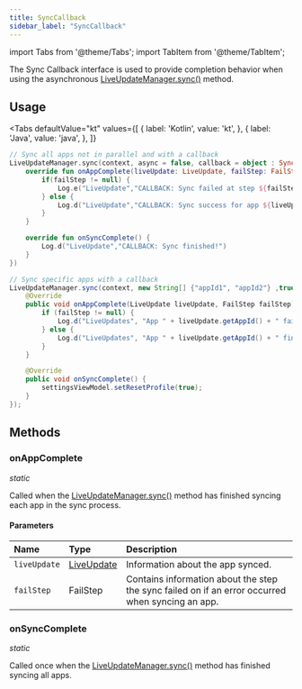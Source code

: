 ```yaml
---
title: SyncCallback
sidebar_label: "SyncCallback"
---
```


import Tabs from '@theme/Tabs';
import TabItem from '@theme/TabItem';

The Sync Callback interface is used to provide completion behavior when using the asynchronous [LiveUpdateManager.sync()](./live-update-manager#sync) method.

## Usage
<Tabs
    defaultValue="kt"
    values={[
        { label: 'Kotlin', value: 'kt', },
        { label: 'Java', value: 'java', },
    ]}
>
<TabItem value="kt">

```kotlin
// Sync all apps not in parallel and with a callback
LiveUpdateManager.sync(context, async = false, callback = object : SyncCallback {
    override fun onAppComplete(liveUpdate: LiveUpdate, failStep: FailStep?) {
        if(failStep != null) {
            Log.e("LiveUpdate","CALLBACK: Sync failed at step ${failStep.name} for app ${liveUpdate.appId}!")
        } else {
            Log.d("LiveUpdate","CALLBACK: Sync success for app ${liveUpdate.appId}!")
        }
    }

    override fun onSyncComplete() {
        Log.d("LiveUpdate","CALLBACK: Sync finished!")
    }
})
```

</TabItem>
<TabItem value="java">

```java
// Sync specific apps with a callback
LiveUpdateManager.sync(context, new String[] {"appId1", "appId2"} ,true, new SyncCallback() {
    @Override
    public void onAppComplete(LiveUpdate liveUpdate, FailStep failStep) {
        if (failStep != null) {
            Log.d("LiveUpdates", "App " + liveUpdate.getAppId() + " failed syncing at step " + failStep.name());
        } else {
            Log.d("LiveUpdates", "App " + liveUpdate.getAppId() + " finished syncing");
        }
    }

    @Override
    public void onSyncComplete() {
        settingsViewModel.setResetProfile(true);
    }
});
```

</TabItem>
</Tabs>

## Methods

### onAppComplete
_static_

Called when the [LiveUpdateManager.sync()](./live-update-manager#sync) method has finished syncing each app in the sync process.

#### Parameters

Name | Type | Description
:------ | :------ | :------
`liveUpdate` | [LiveUpdate](./live-update) | Information about the app synced.
`failStep` | FailStep | Contains information about the step the sync failed on if an error occurred when syncing an app.

### onSyncComplete
_static_

Called once when the [LiveUpdateManager.sync()](./live-update-manager#sync) method has finished syncing all apps.
